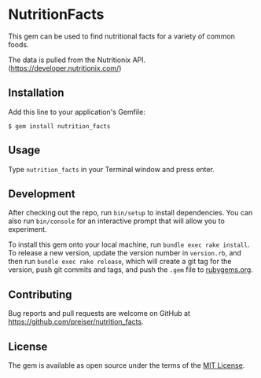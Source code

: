 # NutritionFacts

This gem can be used to find nutritional facts for a variety of common foods.

The data is pulled from the Nutritionix API. (https://developer.nutritionix.com/)

## Installation

Add this line to your application's Gemfile:

    $ gem install nutrition_facts

## Usage

Type ```nutrition_facts``` in your Terminal window and press enter.

## Development

After checking out the repo, run `bin/setup` to install dependencies. You can also run `bin/console` for an interactive prompt that will allow you to experiment.

To install this gem onto your local machine, run `bundle exec rake install`. To release a new version, update the version number in `version.rb`, and then run `bundle exec rake release`, which will create a git tag for the version, push git commits and tags, and push the `.gem` file to [rubygems.org](https://rubygems.org).

## Contributing

Bug reports and pull requests are welcome on GitHub at https://github.com/preiser/nutrition_facts.


## License

The gem is available as open source under the terms of the [MIT License](http://opensource.org/licenses/MIT).

